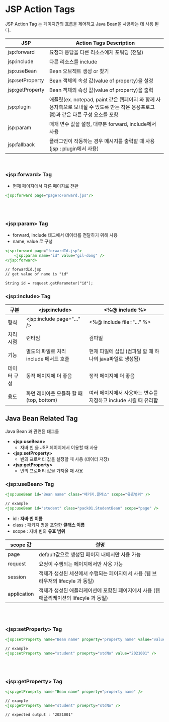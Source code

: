 # JSP Action Tags

JSP Action Tag 는 페이지간의 흐름을 제어하고 Java Bean을 사용하는 데 사용 된다.

| JSP             | Action Tags Description                                      |
| --------------- | ------------------------------------------------------------ |
| jsp:forward     | 요청과 응답을 다른 리소스에게 포워딩 (전달)                  |
| jsp:include     | 다른 리소스를 include                                        |
| jsp:useBean     | Bean 오브젝트 생성 or 찾기                                   |
| jsp:setProperty | Bean 객체의 속성 값(value of property)을 설정                |
| jsp:getProperty | Bean 객체의 속성 값(value of property)을 출력                |
| jsp:plugin      | 애플릿(ex. notepad, paint 같은 웹페이지 와 함께 사용자측으로 보내질 수 있도록 만든 작은 응용프로그램)과 같은 다른 구성 요소를 포함 |
| jsp:param       | 매개 변수 값을 설정, 대부분 forward, include에서 사용        |
| jsp:fallback    | 플러그인이 작동하는 경우 메시지를 출력할 때 사용 (jsp : plugin에서 사용) |

<br/>

### \<jsp:forward>  Tag

* 현재 페이지에서 다른 페이지로 전환

```jsp
<jsp:forward page="pageToForward.jps"/>
```

<br><br>

### \<jsp:param> Tag

* forward, include 태그에서 데이터를 전달하기 위해 사용
* name, value 로 구성

```jsp
<jsp:forward page="forwardId.jsp">
	<jsp:param name="id" value="gil-dong" />
</jsp:forward>
```

```jsp
// forwardId.jsp
// get value of name is "id" 

String id = request.getParameter("id");
```





### \<jsp:include> Tag

| 구분        | \<jsp:include>                           | <%@ include %>                                               |
| ----------- | ---------------------------------------- | ------------------------------------------------------------ |
| 형식        | <jsp:include page="..." />               | <%@ include file="..." %>                                    |
| 처리 시점   | 런타임                                   | 컴파일                                                       |
| 기능        | 별도의 파일로 처리 include 메서드 호출   | 현재 파일에 삽입 (컴파일 할 때 하나의 java파일로 생성됨)     |
| 데이터 구성 | 동적 페이지에 더 좋음                    | 정적 페이지에 더 좋음                                        |
| 용도        | 화면 레이아웃 모듈화 할 때 (top, bottom) | 여러 페이지에서 사용하는 변수를 지정하고 include 시킬 때 유리함 |



## Java Bean Related Tag

Java Bean 과 관련된 태그들

* **\<jsp:useBean>** 
  * 자바 빈 을 JSP 페이지에서 이용할 때 사용
* **\<jsp:setProperty>**
  * 빈의 프로퍼티 값을 설정할 때 사용 (데이터 저장)
* **\<jsp:getProperty>**
  * 빈의 프로퍼티 값을 가져올 때 사용



### \<jsp:useBean> Tag

```jsp
<jsp:useBean id="Bean name" class="패키지.클래스" scope="유효범위" />

// example
<jsp:useBean id="student" class="pack01.StudentBean" scope="page" />
```

* id : **자바 빈 이름**
* class : 패키지 명을 포함한 **클래스 이름**
* scope : 자바 빈의 **유효 범위**

| scope 값    | 설명                                                         |
| ----------- | ------------------------------------------------------------ |
| page        | default값으로 생성된 페이지 내에서만 사용 가능               |
| request     | 요청이 수행되는 페이지에서만 사용 가능                       |
| session     | 객체가 생성된 세션에서 수행되는 페이지에서 사용 (웹 브라우저의 lifecyle 과 동일) |
| application | 객체가 생성된 애플리케이션에 포함된 페이지에서 사용 (웹 애플리케이션의 lifecyle 과 동일) |

<br><br>

### \<jsp:setProperty> Tag

```jsp
<jsp:setProperty name="Bean name" property="property name" value="value" />

// example
<jsp:setProperty name="student" proeprty="stdNo" value="2021001" />
```

<br><br>

### \<jsp:getProperty> Tag

```jsp
<jsp:getProeprty name-"Bean name" property="property name" />

// example
<jsp:getProperty name="student" proeprty="stdNo" />

// expected output : "2021001"
```

